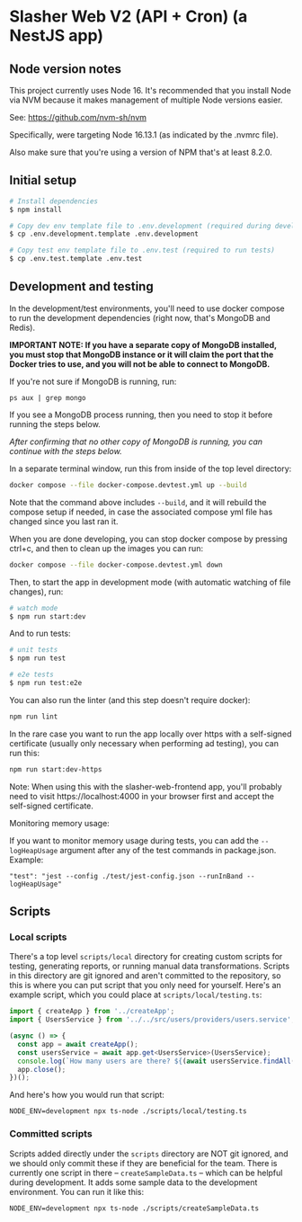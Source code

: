 # Slasher Web V2 (API + Cron) (a NestJS app)

## Node version notes

This project currently uses Node 16. It's recommended that you install Node via NVM because it makes management of multiple Node versions easier.

See: https://github.com/nvm-sh/nvm

Specifically, were targeting Node 16.13.1 (as indicated by the .nvmrc file).

Also make sure that you're using a version of NPM that's at least 8.2.0.

## Initial setup

```bash
# Install dependencies
$ npm install

# Copy dev env template file to .env.development (required during development)
$ cp .env.development.template .env.development

# Copy test env template file to .env.test (required to run tests)
$ cp .env.test.template .env.test
```

## Development and testing

In the development/test environments, you'll need to use docker compose to run the development dependencies (right now, that's MongoDB and Redis).

**IMPORTANT NOTE: If you have a separate copy of MongoDB installed, you must stop that MongoDB instance or it will claim the port that the Docker tries to use, and you will not be able to connect to MongoDB.**

If you're not sure if MongoDB is running, run:

```
ps aux | grep mongo
```

If you see a MongoDB process running, then you need to stop it before running the steps below.

*After confirming that no other copy of MongoDB is running, you can continue with the steps below.*

In a separate terminal window, run this from inside of the top level directory:

```bash
docker compose --file docker-compose.devtest.yml up --build
```

Note that the command above includes `--build`, and it will rebuild the compose setup if needed, in case the associated compose yml file has changed since you last ran it.

When you are done developing, you can stop docker compose by pressing ctrl+c, and then to clean up the images you can run:

```bash
docker compose --file docker-compose.devtest.yml down
```

Then, to start the app in development mode (with automatic watching of file changes), run:

```bash
# watch mode
$ npm run start:dev
```

And to run tests:

```bash
# unit tests
$ npm run test

# e2e tests
$ npm run test:e2e
```

You can also run the linter (and this step doesn't require docker):

```bash
npm run lint
```

In the rare case you want to run the app locally over https with a self-signed certificate (usually only necessary when performing ad testing), you can run this:

```bash
npm run start:dev-https
```

Note: When using this with the slasher-web-frontend app, you'll probably need to visit https://localhost:4000 in your browser first and accept the self-signed certificate.

Monitoring memory usage:

If you want to monitor memory usage during tests, you can add the `--logHeapUsage` argument after any of the test commands in package.json.  Example:

```
"test": "jest --config ./test/jest-config.json --runInBand --logHeapUsage"
```

## Scripts

### Local scripts

There's a top level `scripts/local` directory for creating custom scripts for testing, generating reports, or running manual data transformations.  Scripts in this directory are git ignored and aren't committed to the repository, so this is where you can put script that you only need for yourself. Here's an example script, which you could place at `scripts/local/testing.ts`:

```typescript
import { createApp } from '../createApp';
import { UsersService } from '../../src/users/providers/users.service';

(async () => {
  const app = await createApp();
  const usersService = await app.get<UsersService>(UsersService);
  console.log(`How many users are there? ${(await usersService.findAll(1, 9999)).length}`);
  app.close();
})();
```

And here's how you would run that script:
```
NODE_ENV=development npx ts-node ./scripts/local/testing.ts
```

### Committed scripts

Scripts added directly under the `scripts` directory are NOT git ignored, and we should only commit these if they are beneficial for the team.  There is currently one script in there – `createSampleData.ts` – which can be helpful during development.  It adds some sample data to the development environment.  You can run it like this:

```
NODE_ENV=development npx ts-node ./scripts/createSampleData.ts
```
